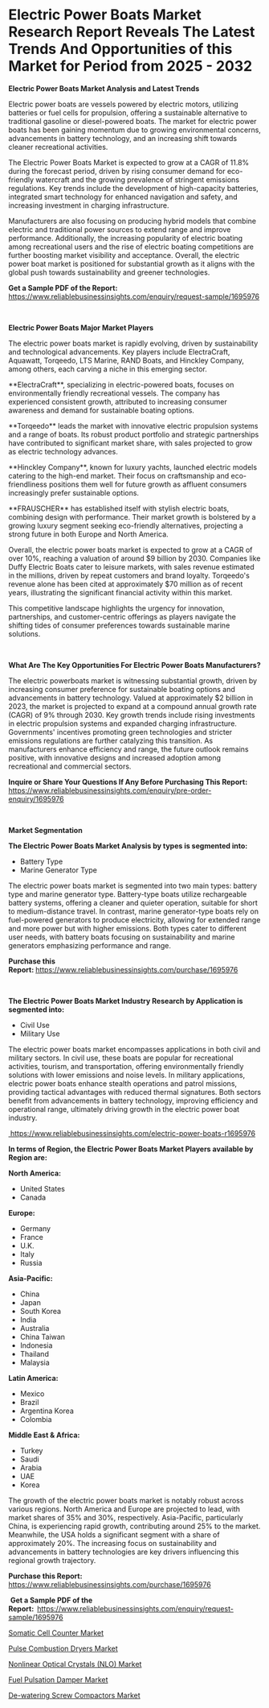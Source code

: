 <p><h1>Electric Power Boats Market Research Report Reveals The Latest Trends And Opportunities of this Market for Period from 2025 - 2032</h1></p><p><strong>Electric Power Boats Market Analysis and Latest Trends</strong></p>
<p><p>Electric power boats are vessels powered by electric motors, utilizing batteries or fuel cells for propulsion, offering a sustainable alternative to traditional gasoline or diesel-powered boats. The market for electric power boats has been gaining momentum due to growing environmental concerns, advancements in battery technology, and an increasing shift towards cleaner recreational activities. </p><p>The Electric Power Boats Market is expected to grow at a CAGR of 11.8% during the forecast period, driven by rising consumer demand for eco-friendly watercraft and the growing prevalence of stringent emissions regulations. Key trends include the development of high-capacity batteries, integrated smart technology for enhanced navigation and safety, and increasing investment in charging infrastructure. </p><p>Manufacturers are also focusing on producing hybrid models that combine electric and traditional power sources to extend range and improve performance. Additionally, the increasing popularity of electric boating among recreational users and the rise of electric boating competitions are further boosting market visibility and acceptance. Overall, the electric power boat market is positioned for substantial growth as it aligns with the global push towards sustainability and greener technologies.</p></p>
<p><strong>Get a Sample PDF of the Report:&nbsp;</strong> <a href="https://www.reliablebusinessinsights.com/enquiry/request-sample/1695976?utm_campaign=100&utm_medium=2&utm_source=Github&utm_content=ia&utm_term=27032025&utm_id=electric-power-boats">https://www.reliablebusinessinsights.com/enquiry/request-sample/1695976</a></p>
<p>&nbsp;</p>
<p><strong>Electric Power Boats Major Market Players</strong></p>
<p><p>The electric power boats market is rapidly evolving, driven by sustainability and technological advancements. Key players include ElectraCraft, Aquawatt, Torqeedo, LTS Marine, RAND Boats, and Hinckley Company, among others, each carving a niche in this emerging sector.</p><p>**ElectraCraft**, specializing in electric-powered boats, focuses on environmentally friendly recreational vessels. The company has experienced consistent growth, attributed to increasing consumer awareness and demand for sustainable boating options. </p><p>**Torqeedo** leads the market with innovative electric propulsion systems and a range of boats. Its robust product portfolio and strategic partnerships have contributed to significant market share, with sales projected to grow as electric technology advances.</p><p>**Hinckley Company**, known for luxury yachts, launched electric models catering to the high-end market. Their focus on craftsmanship and eco-friendliness positions them well for future growth as affluent consumers increasingly prefer sustainable options.</p><p>**FRAUSCHER** has established itself with stylish electric boats, combining design with performance. Their market growth is bolstered by a growing luxury segment seeking eco-friendly alternatives, projecting a strong future in both Europe and North America.</p><p>Overall, the electric power boats market is expected to grow at a CAGR of over 10%, reaching a valuation of around $9 billion by 2030. Companies like Duffy Electric Boats cater to leisure markets, with sales revenue estimated in the millions, driven by repeat customers and brand loyalty. Torqeedo's revenue alone has been cited at approximately $70 million as of recent years, illustrating the significant financial activity within this market.</p><p>This competitive landscape highlights the urgency for innovation, partnerships, and customer-centric offerings as players navigate the shifting tides of consumer preferences towards sustainable marine solutions.</p></p>
<p>&nbsp;</p>
<p><strong>What Are The Key Opportunities For Electric Power Boats Manufacturers?</strong></p>
<p><p>The electric powerboats market is witnessing substantial growth, driven by increasing consumer preference for sustainable boating options and advancements in battery technology. Valued at approximately $2 billion in 2023, the market is projected to expand at a compound annual growth rate (CAGR) of 9% through 2030. Key growth trends include rising investments in electric propulsion systems and expanded charging infrastructure. Governments' incentives promoting green technologies and stricter emissions regulations are further catalyzing this transition. As manufacturers enhance efficiency and range, the future outlook remains positive, with innovative designs and increased adoption among recreational and commercial sectors.</p></p>
<p><strong>Inquire or Share Your Questions If Any Before Purchasing This Report:</strong> <a href="https://www.reliablebusinessinsights.com/enquiry/pre-order-enquiry/1695976?utm_campaign=100&utm_medium=2&utm_source=Github&utm_content=ia&utm_term=27032025&utm_id=electric-power-boats">https://www.reliablebusinessinsights.com/enquiry/pre-order-enquiry/1695976</a></p>
<p>&nbsp;</p>
<p><strong>Market Segmentation</strong></p>
<p><strong>The Electric Power Boats Market Analysis by types is segmented into:</strong></p>
<p><ul><li>Battery Type</li><li>Marine Generator Type</li></ul></p>
<p><p>The electric power boats market is segmented into two main types: battery type and marine generator type. Battery-type boats utilize rechargeable battery systems, offering a cleaner and quieter operation, suitable for short to medium-distance travel. In contrast, marine generator-type boats rely on fuel-powered generators to produce electricity, allowing for extended range and more power but with higher emissions. Both types cater to different user needs, with battery boats focusing on sustainability and marine generators emphasizing performance and range.</p></p>
<p><strong>Purchase this Report:&nbsp;</strong><a href="https://www.reliablebusinessinsights.com/purchase/1695976?utm_campaign=100&utm_medium=2&utm_source=Github&utm_content=ia&utm_term=27032025&utm_id=electric-power-boats">https://www.reliablebusinessinsights.com/purchase/1695976</a></p>
<p>&nbsp;</p>
<p><strong>The Electric Power Boats Market Industry Research by Application is segmented into:</strong></p>
<p><ul><li>Civil Use</li><li>Military Use</li></ul></p>
<p><p>The electric power boats market encompasses applications in both civil and military sectors. In civil use, these boats are popular for recreational activities, tourism, and transportation, offering environmentally friendly solutions with lower emissions and noise levels. In military applications, electric power boats enhance stealth operations and patrol missions, providing tactical advantages with reduced thermal signatures. Both sectors benefit from advancements in battery technology, improving efficiency and operational range, ultimately driving growth in the electric power boat industry.</p></p>
<p><a href="https://www.reliablebusinessinsights.com/electric-power-boats-r1695976?utm_campaign=100&utm_medium=2&utm_source=Github&utm_content=ia&utm_term=27032025&utm_id=electric-power-boats">&nbsp;https://www.reliablebusinessinsights.com/electric-power-boats-r1695976</a></p>
<p><strong>In terms of Region, the Electric Power Boats Market Players available by Region are:</strong></p>
<p>
    <p> <strong> North America: </strong>
        <ul>
            <li>United States</li>
            <li>Canada</li>
        </ul>
        </p> 
    <p> <strong> Europe: </strong>
        <ul>
            <li>Germany</li>
            <li>France</li>
            <li>U.K.</li>
            <li>Italy</li>
            <li>Russia</li>
        </ul>
        </p> 
    <p> <strong> Asia-Pacific: </strong>
        <ul>
            <li>China</li>
            <li>Japan</li>
            <li>South Korea</li>
            <li>India</li>
            <li>Australia</li>
            <li>China Taiwan</li>
            <li>Indonesia</li>
            <li>Thailand</li>
            <li>Malaysia</li>
        </ul>
        </p> 
    <p> <strong> Latin America: </strong>
        <ul>
            <li>Mexico</li>
            <li>Brazil</li>
            <li>Argentina Korea</li>
            <li>Colombia</li>
        </ul>
        </p> 
    <p> <strong> Middle East & Africa: </strong>
        <ul>
            <li>Turkey</li>
            <li>Saudi</li>
            <li>Arabia</li>
            <li>UAE</li>
            <li>Korea</li>
        </ul>
    </p>
    </p>
<p><p>The growth of the electric power boats market is notably robust across various regions. North America and Europe are projected to lead, with market shares of 35% and 30%, respectively. Asia-Pacific, particularly China, is experiencing rapid growth, contributing around 25% to the market. Meanwhile, the USA holds a significant segment with a share of approximately 20%. The increasing focus on sustainability and advancements in battery technologies are key drivers influencing this regional growth trajectory.</p></p>
<p><strong>Purchase this Report: </strong><a href="https://www.reliablebusinessinsights.com/purchase/1695976?utm_campaign=100&utm_medium=2&utm_source=Github&utm_content=ia&utm_term=27032025&utm_id=electric-power-boats">https://www.reliablebusinessinsights.com/purchase/1695976</a></p>
<p>&nbsp;<strong>Get a Sample PDF of the Report:&nbsp;&nbsp;</strong><a href="https://www.reliablebusinessinsights.com/enquiry/request-sample/1695976?utm_campaign=100&utm_medium=2&utm_source=Github&utm_content=ia&utm_term=27032025&utm_id=electric-power-boats">https://www.reliablebusinessinsights.com/enquiry/request-sample/1695976</a></p>
<p><strong></strong></p>
<p><p><a href="https://github.com/mauripalmi/Market-Research-Report-List-6/blob/main/somatic-cell-counter-market.md?utm_campaign=100&utm_medium=2&utm_source=Github&utm_content=ia&utm_term=27032025&utm_id=electric-power-boats">Somatic Cell Counter Market</a></p><p><a href="https://github.com/sca704osol/Market-Research-Report-List-1/blob/main/pulse-combustion-dryers-market.md?utm_campaign=100&utm_medium=2&utm_source=Github&utm_content=ia&utm_term=27032025&utm_id=electric-power-boats">Pulse Combustion Dryers Market</a></p><p><a href="https://github.com/techerghalim/Market-Research-Report-List-1/blob/main/nonlinear-optical-crystals-nlo-market.md?utm_campaign=100&utm_medium=2&utm_source=Github&utm_content=ia&utm_term=27032025&utm_id=electric-power-boats">Nonlinear Optical Crystals (NLO) Market</a></p><p><a href="https://github.com/gulaimolin/Market-Research-Report-List-7/blob/main/fuel-pulsation-damper-market.md?utm_campaign=100&utm_medium=2&utm_source=Github&utm_content=ia&utm_term=27032025&utm_id=electric-power-boats">Fuel Pulsation Damper Market</a></p><p><a href="https://github.com/kbollin866/Market-Research-Report-List-1/blob/main/de-watering-screw-compactors-market.md?utm_campaign=100&utm_medium=2&utm_source=Github&utm_content=ia&utm_term=27032025&utm_id=electric-power-boats">De-watering Screw Compactors Market</a></p></p>
